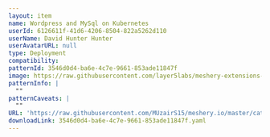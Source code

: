```yaml
---
layout: item
name: Wordpress and MySql on Kubernetes
userId: 6126611f-41d6-4206-8504-822a5262d110
userName: David Hunter Hunter
userAvatarURL: null
type: Deployment
compatibility: 
patternId: 3546d0d4-ba6e-4c7e-9661-853ade11847f
image: https://raw.githubusercontent.com/layer5labs/meshery-extensions-packages/master/action-assets/design-assets/3546d0d4-ba6e-4c7e-9661-853ade11847f-light.png,https://raw.githubusercontent.com/layer5labs/meshery-extensions-packages/master/action-assets/design-assets/3546d0d4-ba6e-4c7e-9661-853ade11847f-dark.png
patternInfo: |
  ""
patternCaveats: |
  ""
URL: 'https://raw.githubusercontent.com/MUzairS15/meshery.io/master/catalog/3546d0d4-ba6e-4c7e-9661-853ade11847f.yaml'
downloadLink: 3546d0d4-ba6e-4c7e-9661-853ade11847f.yaml
---
```

